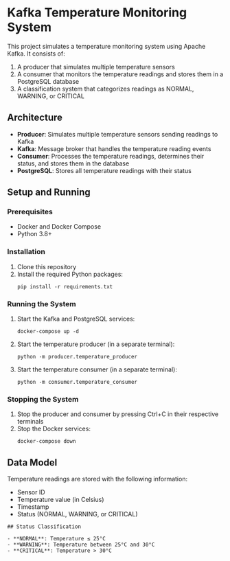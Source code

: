 # Kafka Temperature Monitoring System

This project simulates a temperature monitoring system using Apache Kafka. It consists of:

1. A producer that simulates multiple temperature sensors
2. A consumer that monitors the temperature readings and stores them in a PostgreSQL database
3. A classification system that categorizes readings as NORMAL, WARNING, or CRITICAL

## Architecture

- **Producer**: Simulates multiple temperature sensors sending readings to Kafka
- **Kafka**: Message broker that handles the temperature reading events
- **Consumer**: Processes the temperature readings, determines their status, and stores them in the database
- **PostgreSQL**: Stores all temperature readings with their status

## Setup and Running

### Prerequisites

- Docker and Docker Compose
- Python 3.8+

### Installation

1. Clone this repository
2. Install the required Python packages:
   ```
   pip install -r requirements.txt
   ```

### Running the System

1. Start the Kafka and PostgreSQL services:
   ```
   docker-compose up -d
   ```

2. Start the temperature producer (in a separate terminal):
   ```
   python -m producer.temperature_producer
   ```

3. Start the temperature consumer (in a separate terminal):
   ```
   python -m consumer.temperature_consumer
   ```

### Stopping the System

1. Stop the producer and consumer by pressing Ctrl+C in their respective terminals
2. Stop the Docker services:
   ```
   docker-compose down
   ```

## Data Model

Temperature readings are stored with the following information:
- Sensor ID
- Temperature value (in Celsius)
- Timestamp
- Status (NORMAL, WARNING, or CRITICAL)

```
## Status Classification

- **NORMAL**: Temperature ≤ 25°C
- **WARNING**: Temperature between 25°C and 30°C
- **CRITICAL**: Temperature > 30°C
  ```
